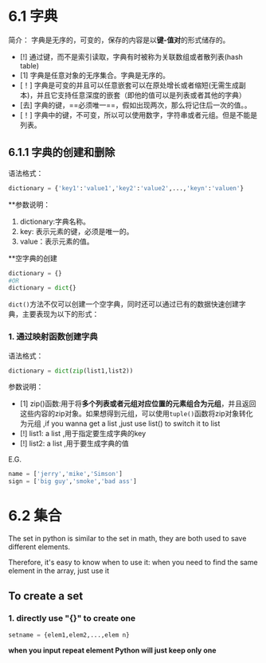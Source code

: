 
# 6.1 字典

简介：
字典是无序的，可变的，保存的内容是以**键-值对**的形式储存的。

- [!] 通过键，而不是索引读取，字典有时被称为关联数组或者散列表(hash table)
- [1] 字典是任意对象的无序集合。字典是无序的。
- [！] 字典是可变的并且可以任意嵌套可以在原处增长或者缩短(无需生成副本)，并且它支持任意深度的嵌套（即他的值可以是列表或者其他的字典）
- [去] 字典的键，==必须唯一==，假如出现两次，那么将记住后一次的值。。
- [！] 字典中的键，不可变，所以可以使用数字，字符串或者元组。但是不能是列表。


## 6.1.1 字典的创建和删除

语法格式：
```python 
dictionary = {'key1':'value1','key2':'value2',...,'keyn':'valuen'}
```

**参数说明：
1. dictionary:字典名称。
2. key: 表示元素的键，必须是唯一的。
3. value：表示元素的值。

**空字典的创建

```python 
dictionary = {}
#OR
dictionary = dict{}
```

`dict()`方法不仅可以创建一个空字典，同时还可以通过已有的数据快速创建字典，主要表现为以下的形式：

### 1. 通过映射函数创建字典


语法格式：
```python 
dictionary = dict(zip(list1,list2))
```
参数说明：
- [1] zip()函数:用于将**多个列表或者元组对应位置的元素组合为元组**，并且返回这些内容的zip对象。如果想得到元组，可以使用`tuple()`函数将zip对象转化为元组 ,if you wanna get a list ,just use list() to switch it to list 
- [!] list1:  a list ,用于指定要生成字典的key
- [!] list2: a list ,用于要生成字典的值


E.G.

```python
name = ['jerry','mike','Simson']
sign = ['big guy','smoke','bad ass']

```


# 6.2 集合

The set in python is similar to the set in math, they are both used to save different elements.

Therefore, it's easy to  know when to use it: when you need to find the same element in the array, just use it 


## To create a set

### 1. directly use "{}"  to create one 

```python
setname = {elem1,elem2,...,elem n}
```

**when you input repeat element Python will just keep only one**

